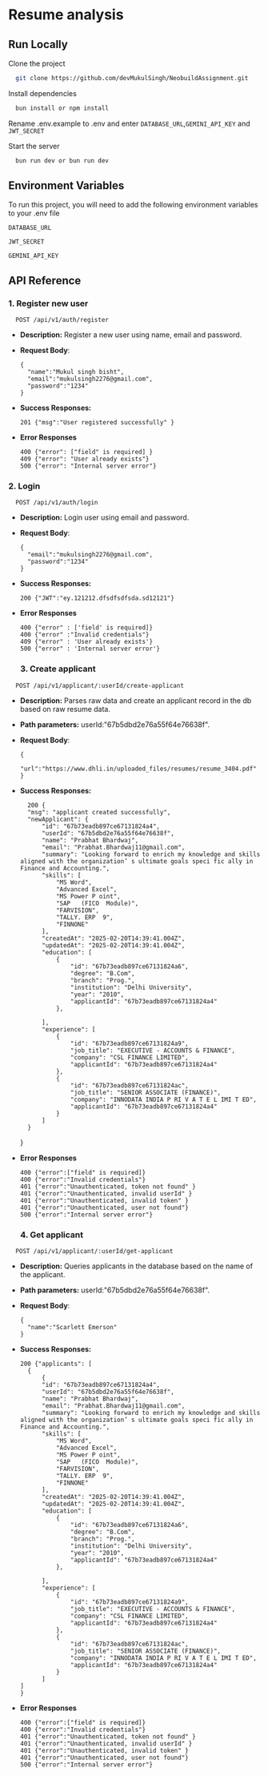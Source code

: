 
# Resume analysis




## Run Locally

Clone the project

```bash
  git clone https://github.com/devMukulSingh/NeobuildAssignment.git
```

Install dependencies

```bash
  bun install or npm install
```
Rename .env.example to .env and enter `DATABASE_URL`,`GEMINI_API_KEY` and `JWT_SECRET`

Start the server

```bash
  bun run dev or bun run dev
```


## Environment Variables

To run this project, you will need to add the following environment variables to your .env file

`DATABASE_URL`

`JWT_SECRET`

`GEMINI_API_KEY`


## API Reference

### 1. Register new user

```http
  POST /api/v1/auth/register
```
- **Description:** Register a new user using name, email and password.
- **Request Body**:

      {
        "name":"Mukul singh bisht",
        "email":"mukulsingh2276@gmail.com",
        "password":"1234"
      }
- **Success Responses:**

      201 {"msg":"User registered successfully" }
- **Error Responses**

      400 {"error": ["field" is required] }
      409 {"error": "User already exists"}
      500 {"error": "Internal server error"}

### 2. Login 
```http
  POST /api/v1/auth/login
```
- **Description:** Login user using email and password.
- **Request Body**:

      {
        "email":"mukulsingh2276@gmail.com",
        "password":"1234"
      }
- **Success Responses:**

      200 {"JWT":"ey.121212.dfsdfsdfsda.sd12121"}
- **Error Responses**

      400 {"error" : ['field' is required]}
      400 {"error" :"Invalid credentials"} 
      409 {"error" : 'User already exists'}
      500 {"error" : 'Internal server error'}

  ### 3. Create applicant 
```http
  POST /api/v1/applicant/:userId/create-applicant
```
- **Description:** Parses raw data and create an applicant record in the db based on raw resume data.
- **Path parameters:** userId:"67b5dbd2e76a55f64e76638f".

- **Request Body**:

      {
        "url":"https://www.dhli.in/uploaded_files/resumes/resume_3404.pdf"
      }
- **Success Responses:**

        200 {
        "msg": "applicant created successfully",
        "newApplicant": {
            "id": "67b73eadb897ce67131824a4",
            "userId": "67b5dbd2e76a55f64e76638f",
            "name": "Prabhat Bhardwaj",
            "email": "Prabhat.Bhardwaj11@gmail.com",
            "summary": "Looking forward to enrich my knowledge and skills aligned with the organization’ s ultimate goals speci fic ally in Finance and Accounting.",
            "skills": [
                "MS Word",
                "Advanced Excel",
                "MS Power P oint",
                "SAP   (FICO  Module)",
                "FARVISION",
                "TALLY. ERP  9",
                "FINNONE"
            ],
            "createdAt": "2025-02-20T14:39:41.004Z",
            "updatedAt": "2025-02-20T14:39:41.004Z",
            "education": [
                {
                    "id": "67b73eadb897ce67131824a6",
                    "degree": "B.Com",
                    "branch": "Prog.",
                    "institution": "Delhi University",
                    "year": "2010",
                    "applicantId": "67b73eadb897ce67131824a4"
                },

            ],
            "experience": [
                {
                    "id": "67b73eadb897ce67131824a9",
                    "job_title": "EXECUTIVE - ACCOUNTS & FINANCE",
                    "company": "CSL FINANCE LIMITED",
                    "applicantId": "67b73eadb897ce67131824a4"
                },
                {
                    "id": "67b73eadb897ce67131824ac",
                    "job_title": "SENIOR ASSOCIATE (FINANCE)",
                    "company": "INNODATA INDIA P RI V A T E L IMI T ED",
                    "applicantId": "67b73eadb897ce67131824a4"
                }
            ]
        }
    }

- **Error Responses**

      400 {"error":["field" is required]}
      400 {"error":"Invalid credentials"} 
      401 {"error":"Unauthenticated, token not found" }
      401 {"error":"Unauthenticated, invalid userId" }
      401 {"error":"Unauthenticated, invalid token" }
      401 {"error":"Unauthenticated, user not found"}
      500 {"error":"Internal server error"}

    ### 4. Get applicant 
```http
  POST /api/v1/applicant/:userId/get-applicant
```
- **Description:** Queries applicants in the database based on the name of the applicant.
- **Path parameters:** userId:"67b5dbd2e76a55f64e76638f".
- **Request Body**:

      {
        "name":"Scarlett Emerson"
      }
- **Success Responses:**

      200 {"applicants": [
        {
            {
            "id": "67b73eadb897ce67131824a4",
            "userId": "67b5dbd2e76a55f64e76638f",
            "name": "Prabhat Bhardwaj",
            "email": "Prabhat.Bhardwaj11@gmail.com",
            "summary": "Looking forward to enrich my knowledge and skills aligned with the organization’ s ultimate goals speci fic ally in Finance and Accounting.",
            "skills": [
                "MS Word",
                "Advanced Excel",
                "MS Power P oint",
                "SAP   (FICO  Module)",
                "FARVISION",
                "TALLY. ERP  9",
                "FINNONE"
            ],
            "createdAt": "2025-02-20T14:39:41.004Z",
            "updatedAt": "2025-02-20T14:39:41.004Z",
            "education": [
                {
                    "id": "67b73eadb897ce67131824a6",
                    "degree": "B.Com",
                    "branch": "Prog.",
                    "institution": "Delhi University",
                    "year": "2010",
                    "applicantId": "67b73eadb897ce67131824a4"
                },

            ],
            "experience": [
                {
                    "id": "67b73eadb897ce67131824a9",
                    "job_title": "EXECUTIVE - ACCOUNTS & FINANCE",
                    "company": "CSL FINANCE LIMITED",
                    "applicantId": "67b73eadb897ce67131824a4"
                },
                {
                    "id": "67b73eadb897ce67131824ac",
                    "job_title": "SENIOR ASSOCIATE (FINANCE)",
                    "company": "INNODATA INDIA P RI V A T E L IMI T ED",
                    "applicantId": "67b73eadb897ce67131824a4"
                }
            ]
      ]
      }

- **Error Responses**

      400 {"error":["field" is required]}
      400 {"error":"Invalid credentials"} 
      401 {"error":"Unauthenticated, token not found" }
      401 {"error":"Unauthenticated, invalid userId" }
      401 {"error":"Unauthenticated, invalid token" }
      401 {"error":"Unauthenticated, user not found"}
      500 {"error":"Internal server error"}